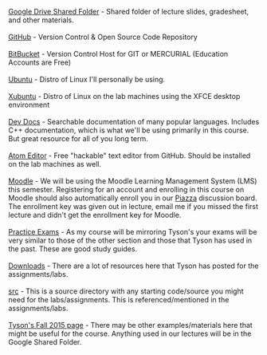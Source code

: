 <a href="https://goo.gl/YZd2kH">Google Drive Shared Folder</a> - Shared folder of lecture slides, gradesheet, and other materials.
<br><br>
<a href="https://github.com/">GitHub</a> - Version Control & Open Source Code Repository
<br><br>
<a href="https://bitbucket.org">BitBucket</a> - Version Control Host for GIT or MERCURIAL (Education Accounts are Free)
<br><br>
<a href="http://ubuntu.com">Ubuntu</a> - Distro of Linux I'll personally be using.
<br><br>
<a href="http://xubuntu.org/">Xubuntu</a> - Distro of Linux on the lab machines using the XFCE desktop environment
<br><br>
<a href="http://devdocs.io/">Dev Docs</a> - Searchable documentation of many popular languages. Includes C++ documentation, which is what we'll be using primarily in this course. But great resource for all of you long term.
<br><br>
<a href="https://atom.io/">Atom Editor</a> - Free "hackable" text editor from GitHub. Should be installed on the lab machines as well.
<br><br>
<a href="https://moodle.csuchico.edu">Moodle</a> - We will be using the Moodle Learning Management System (LMS) this semester. Registering for an account and enrolling in this course on Moodle should also automatically enroll you in our <a href="http://piazza.com/">Piazza</a> discussion board. The enrollment key was given out in lecture, email me if you missed the first lecture and didn't get the enrollment key for Moodle.
<br><br>
<a href="http://www.ecst.csuchico.edu/~tyson/classes/211.f15/exams.html">Practice Exams</a> - As my course will be mirroring Tyson's your exams will be very similar to those of the other section and those that Tyson has used in the past. These are good study guides.
<br><br>
<a href="http://www.ecst.csuchico.edu/~tyson/classes/211.f15/downloads">Downloads</a> - There are a lot of resources here that Tyson has posted for the assignments/labs.
<br><br>
<a href="http://www.ecst.csuchico.edu/~tyson/classes/211.f15/src/">src</a> - This is a source directory with any starting code/source you might need for the labs/assignments. This is referenced/mentioned in the assignments/labs.
<br><br>
<a href="http://www.ecst.csuchico.edu/~tyson/classes/211.f15/">Tyson's Fall 2015 page</a> - There may be other examples/materials here that might be useful for the course. Anything used in our lectures will be in the Google Shared Folder.
